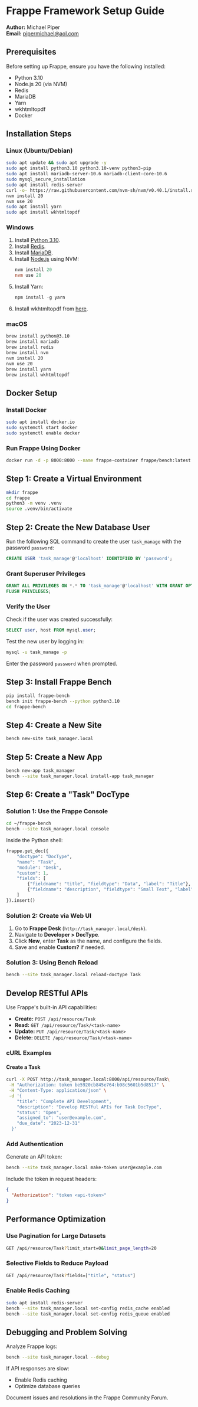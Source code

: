 # Frappe Framework Setup Guide

**Author:** Michael Piper\
**Email:** [pipermichael@aol.com](mailto\:pipermichael@aol.com)

## Prerequisites

Before setting up Frappe, ensure you have the following installed:

- Python 3.10
- Node.js 20 (via NVM)
- Redis
- MariaDB
- Yarn
- wkhtmltopdf
- Docker

## Installation Steps

### Linux (Ubuntu/Debian)

```bash
sudo apt update && sudo apt upgrade -y
sudo apt install python3.10 python3.10-venv python3-pip
sudo apt install mariadb-server-10.6 mariadb-client-core-10.6
sudo mysql_secure_installation
sudo apt install redis-server
curl -o- https://raw.githubusercontent.com/nvm-sh/nvm/v0.40.1/install.sh | bash
nvm install 20
nvm use 20
sudo apt install yarn
sudo apt install wkhtmltopdf
```

### Windows

1. Install [Python 3.10](https://www.python.org/downloads/).
2. Install [Redis](https://github.com/microsoftarchive/redis/releases).
3. Install [MariaDB](https://mariadb.org/download/).
4. Install [Node.js](https://nodejs.org/) using NVM:
   ```powershell
   nvm install 20
   nvm use 20
   ```
5. Install Yarn:
   ```powershell
   npm install -g yarn
   ```
6. Install wkhtmltopdf from [here](https://wkhtmltopdf.org/downloads.html).

### macOS

```bash
brew install python@3.10
brew install mariadb
brew install redis
brew install nvm
nvm install 20
nvm use 20
brew install yarn
brew install wkhtmltopdf
```

## Docker Setup

### Install Docker

```bash
sudo apt install docker.io
sudo systemctl start docker
sudo systemctl enable docker
```

### Run Frappe Using Docker

```bash
docker run -d -p 8000:8000 --name frappe-container frappe/bench:latest
```

## Step 1: Create a Virtual Environment

```bash
mkdir frappe
cd frappe
python3 -m venv .venv
source .venv/bin/activate
```

## Step 2: Create the New Database User

Run the following SQL command to create the user `task_manage` with the password `password`:

```sql
CREATE USER 'task_manage'@'localhost' IDENTIFIED BY 'password';
```

### Grant Superuser Privileges

```sql
GRANT ALL PRIVILEGES ON *.* TO 'task_manage'@'localhost' WITH GRANT OPTION;
FLUSH PRIVILEGES;
```

### Verify the User

Check if the user was created successfully:

```sql
SELECT user, host FROM mysql.user;
```

Test the new user by logging in:

```bash
mysql -u task_manage -p
```

Enter the password `password` when prompted.

## Step 3: Install Frappe Bench

```bash
pip install frappe-bench
bench init frappe-bench --python python3.10
cd frappe-bench
```

## Step 4: Create a New Site

```bash
bench new-site task_manager.local
```

## Step 5: Create a New App

```bash
bench new-app task_manager
bench --site task_manager.local install-app task_manager
```

## Step 6: Create a "Task" DocType

### **Solution 1: Use the Frappe Console**

```sh
cd ~/frappe-bench
bench --site task_manager.local console
```

Inside the Python shell:

```python
frappe.get_doc({
    "doctype": "DocType",
    "name": "Task",
    "module": "Desk",
    "custom": 1,
    "fields": [
        {"fieldname": "title", "fieldtype": "Data", "label": "Title"},
        {"fieldname": "description", "fieldtype": "Small Text", "label": "Description"}
    ]
}).insert()
```

### **Solution 2: Create via Web UI**

1. Go to **Frappe Desk** (`http://task_manager.local/desk`).
2. Navigate to **Developer > DocType**.
3. Click **New**, enter **Task** as the name, and configure the fields.
4. Save and enable **Custom?** if needed.

### **Solution 3: Using Bench Reload**

```sh
bench --site task_manager.local reload-doctype Task
```

## Develop RESTful APIs

Use Frappe's built-in API capabilities:

- **Create:** `POST /api/resource/Task`
- **Read:** `GET /api/resource/Task/<task-name>`
- **Update:** `PUT /api/resource/Task/<task-name>`
- **Delete:** `DELETE /api/resource/Task/<task-name>`

### cURL Examples

#### Create a Task

```bash
curl -X POST http://task_manager.local:8000/api/resource/Task\
 -H "Authorization: token be5920cb845e764:b98c5601b5d8517" \
 -H "Content-Type: application/json" \
 -d '{
    "title": "Complete API Development",
    "description": "Develop RESTful APIs for Task DocType",
    "status": "Open",
    "assigned_to": "user@example.com",
    "due_date": "2023-12-31"
  }'
```

### Add Authentication

Generate an API token:

```bash
bench --site task_manager.local make-token user@example.com
```

Include the token in request headers:

```json
{
  "Authorization": "token <api-token>"
}
```

## Performance Optimization

### Use Pagination for Large Datasets

```bash
GET /api/resource/Task?limit_start=0&limit_page_length=20
```

### Selective Fields to Reduce Payload

```bash
GET /api/resource/Task?fields=["title", "status"]
```

### Enable Redis Caching

```bash
sudo apt install redis-server
bench --site task_manager.local set-config redis_cache enabled
bench --site task_manager.local set-config redis_queue enabled
```

## Debugging and Problem Solving

Analyze Frappe logs:

```bash
bench --site task_manager.local --debug
```

If API responses are slow:
- Enable Redis caching
- Optimize database queries

Document issues and resolutions in the Frappe Community Forum.



